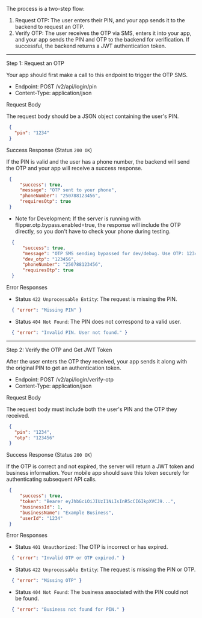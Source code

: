 The process is a two-step flow:
   1. Request OTP: The user enters their PIN, and your app sends it to the backend to request an OTP.
   2. Verify OTP: The user receives the OTP via SMS, enters it into your app, and your app sends the PIN and OTP to the backend for verification. If successful, the backend returns a JWT authentication token.


  ---

  Step 1: Request an OTP

  Your app should first make a call to this endpoint to trigger the OTP SMS.

   * Endpoint: POST /v2/api/login/pin
   * Content-Type: application/json


  Request Body

  The request body should be a JSON object containing the user's PIN.


  ```json
   {
     "pin": "1234"
   }
  ```


  Success Response (Status `200 OK`)


  If the PIN is valid and the user has a phone number, the backend will send the OTP and your app will receive a success response.


  ```json
   {
       "success": true,
       "message": "OTP sent to your phone",
       "phoneNumber": "250788123456",
       "requiresOtp": true
   }
  ```


   * Note for Development: If the server is running with flipper.otp.bypass.enabled=true, the response will include the OTP directly, so you don't have to check your phone during testing.


  ```json
    {
        "success": true,
        "message": "OTP SMS sending bypassed for dev/debug. Use OTP: 123456",
        "dev_otp": "123456",
        "phoneNumber": "250788123456",
        "requiresOtp": true
    }
  ```


  Error Responses


   * Status `422 Unprocessable Entity`: The request is missing the PIN.

  ```json
    { "error": "Missing PIN" }
  ```

   * Status `404 Not Found`: The PIN does not correspond to a valid user.

  ```json
    { "error": "Invalid PIN. User not found." }
  ```


  ---

  Step 2: Verify the OTP and Get JWT Token


  After the user enters the OTP they received, your app sends it along with the original PIN to get an authentication token.

   * Endpoint: POST /v2/api/login/verify-otp
   * Content-Type: application/json

  Request Body

  The request body must include both the user's PIN and the OTP they received.


  ```json
   {
     "pin": "1234",
     "otp": "123456"
   }
  ```


  Success Response (Status `200 OK`)


  If the OTP is correct and not expired, the server will return a JWT token and business information. Your mobile app should save this token securely for authenticating subsequent API calls.


  ```json
   {
       "success": true,
       "token": "Bearer eyJhbGciOiJIUzI1NiIsInR5cCI6IkpXVCJ9...",
       "businessId": 1,
       "businessName": "Example Business",
       "userId": "1234"
   }
  ```

  Error Responses

   * Status `401 Unauthorized`: The OTP is incorrect or has expired.

  ```json
    { "error": "Invalid OTP or OTP expired." }
  ```

   * Status `422 Unprocessable Entity`: The request is missing the PIN or OTP.

  ```json
    { "error": "Missing OTP" }
  ```

   * Status `404 Not Found`: The business associated with the PIN could not be found.

  ```json
    { "error": "Business not found for PIN." }
  ```